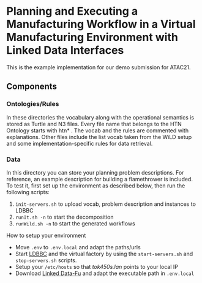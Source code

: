 # Planning and Executing a Manufacturing Workflow in a Virtual Manufacturing Environment with Linked Data Interfaces

This is the example implementation for our demo submission for ATAC21.

## Components
### Ontologies/Rules

In these directories the vocabulary along with the operational semantics is stored as Turtle and N3 files. Every file name that belongs to the HTN Ontology starts with htn* . The vocab and the rules are commented with explanations. Other files include the list vocab taken from the WiLD setup and some implementation-specific rules for data retrieval.

### Data

In this directory you can store your planning problem descriptions. For reference, an example description for building a flamethrower is included. To test it, first set up the environment as described below, then run the following scripts:

1. `init-servers.sh` to upload vocab, problem description and instances to LDBBC
2. `runIt.sh -n` to start the decomposition
3. `runWild.sh -n` to start the generated workflows

How to setup your environment

* Move `.env` to `.env.local` and adapt the paths/urls
* Start [LDBBC](https://github.com/kaefer3000/ldbbc) and the virtual factory by using the `start-servers.sh` and `stop-servers.sh` scripts.
* Setup your `/etc/hosts` so that *tok450s.lan* points to your local IP
* Download [Linked Data-Fu](https://linked-data-fu.github.io/) and adapt the executable path in `.env.local`
